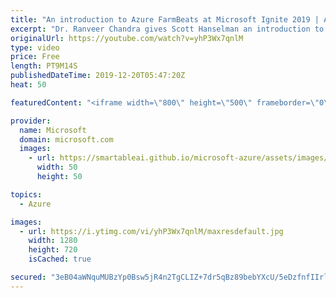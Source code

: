```yaml
---
title: "An introduction to Azure FarmBeats at Microsoft Ignite 2019 | Azure Friday"
excerpt: "Dr. Ranveer Chandra gives Scott Hanselman an introduction to Azure FarmBeats at Microsoft Ignite 2019. FarmBeats is a business-to-business offering available in Azure Marketplace. It enables the aggregation of data from farms -- across sensors, drones, robots, satellites, and weather providers -- and"
originalUrl: https://youtube.com/watch?v=yhP3Wx7qnlM
type: video
price: Free
length: PT9M14S
publishedDateTime: 2019-12-20T05:47:20Z
heat: 50

featuredContent: "<iframe width=\"800\" height=\"500\" frameborder=\"0\" src=\"https://www.youtube.com/embed/yhP3Wx7qnlM\" allow=\"accelerometer; autoplay; encrypted-media; gyroscope; picture-in-picture\" allowfullscreen></iframe>"

provider:
  name: Microsoft
  domain: microsoft.com
  images:
    - url: https://smartableai.github.io/microsoft-azure/assets/images/organizations/microsoft.com-50x50.jpg
      width: 50
      height: 50

topics:
  - Azure

images:
  - url: https://i.ytimg.com/vi/yhP3Wx7qnlM/maxresdefault.jpg
    width: 1280
    height: 720
    isCached: true

secured: "3eB04aWNquMUBzYp0Bsw5jR4n2TgCLIZ+7dr5qBz89bebYXcU/5eDzfnfIIrlAfU2NsmKmbliKH0+aB7Nrvd1PGeR44+G4CL326S5NBDtuMm4HF5lI1cxgANp3polmHEhkbjptUwpxX7UkCWMDWYuifiKHzZECAi+I8pAdvfqM1hlsL0C+ozHPWNFI7f7XjJQhVn4zXzgdwGv7HK0xmpP6dbYtLzw+sioWcQMfGRTHGpOY+zNaxtFnk+/k/6DgXl97VKd9uhvbAVQKV53xyvKgm6tGTHDjgrDhN4k2QjbF5fOd0NwAMAoOIFXmuYQUUUUIW7OBnfAqJzM0l8SAYkihQwEUsX5g0/gFY7dT4b7lo7BZiS/0kfO8BFHr7eJ2kyaFnBuJeh1zciX9nkSma3Ofos+o855LfWStETLE6PAog=;qAQOYTIqPr/Tf6DHClYXzA=="
---
```


